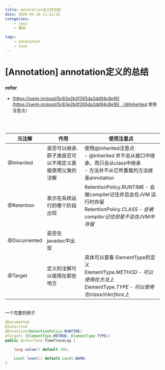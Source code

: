 ```yaml
---
title: annotation定义的总结
date: 2020-05-16 11:12:25
categories: 
    - java 
    - 基础

tags:
	- annotation
	- java
---
```

# [Annotation] annotation定义的总结

<a name="tyC3q"></a>
### refer
- [https://juejin.im/post/5c63e2b0f265da2dd94c8e16](https://juejin.im/post/5c63e2b0f265da2dd94c8e16) （@Inherited 使用注意点）


<br />
<br />


| **元注解** | **作用** | **使用注意点** |
| --- | --- | --- |
| @Inherited | 是否可以继承. 即子类是否可以不用定义直接使用父类的注解 | 使用@Inherited注意点<br />- @Inherited 并不会从接口中继承，而只会从class中继承<br />- 方法并不从它所重载的方法继承annotation<br /> |
| @Retention | 表示在系统运行的哪个阶段出现 | RetentionPolicy.RUNTIME - 会被compiler记住并且会在JVM 运行时存留<br />RetentionPolicy._CLASS - 会被compiler记住但是不会在JVM中存留_ |
| @Documented | 是否在javadoc中出现 |  |
| @Target | 定义的注解可以使用在那些地方 | 具体可以查看 ElementType的定义<br />ElementType._METHOD - 可以使用在方法上_<br />ElementType._TYPE - 可以使用在class/interface上_ |


<br />一个完整的例子
```java
@Documented
@Inherited
@Retention(RetentionPolicy.RUNTIME)
@Target( {ElementType.METHOD, ElementType.TYPE})
public @interface TimeTraceLog {

    long value() default 200;
    
    Level level() default Level.WARN;
}

```

<br />
<br />

